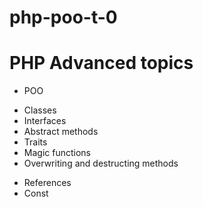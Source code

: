 # php-poo-t-0
# PHP Advanced topics

* POO 
- Classes
- Interfaces
- Abstract methods
- Traits
- Magic functions 
- Overwriting and destructing methods
* References
* Const